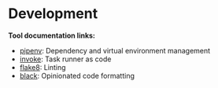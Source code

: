 # Development

**Tool documentation links:**

- [pipenv](https://pipenv-fork.readthedocs.io/en/latest/install.html#installing-packages-for-your-project): Dependency and virtual environment management
- [invoke](http://docs.pyinvoke.org/en/stable/concepts/configuration.html): Task runner as code
- [flake8](https://flake8.pycqa.org/en/latest/index.html#quickstart): Linting
- [black](https://black.readthedocs.io/en/stable/): Opinionated code formatting
